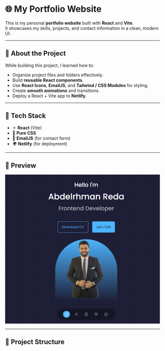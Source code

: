 # 🌐 My Portfolio Website

This is my personal **portfolio website** built with **React** and **Vite**.  
It showcases my skills, projects, and contact information in a clean, modern UI.

---

## 🚀 About the Project

While building this project, I learned how to:

- Organize project files and folders effectively.
- Build **reusable React components**.
- Use **React Icons**, **EmailJS**, and **Tailwind / CSS Modules** for styling.
- Create **smooth animations** and transitions.
- Deploy a React + Vite app to **Netlify**.

---

## 🧠 Tech Stack

- ⚛️ **React** (Vite)
- 🎨 **Pure CSS**
- 💌 **EmailJS** (for contact form)
- 🌍 **Netlify** (for deployment)

---

## 📸 Preview

![Portfolio Screenshot](./src/assets/portfolioui.png)

---

## 🧩 Project Structure
